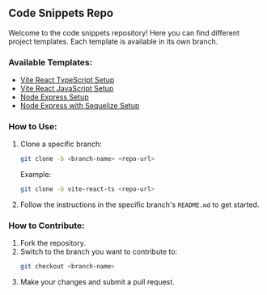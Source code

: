 ## Code Snippets Repo

Welcome to the code snippets repository! Here you can find different project templates. Each template is available in its own branch.

### Available Templates:
- [Vite React TypeScript Setup](https://github.com/snippets/tree/vite-react-ts)
- [Vite React JavaScript Setup](https://github.com/snippets/tree/vite-react-js)
- [Node Express Setup](https://github.com/snippets/tree/node-express)
- [Node Express with Sequelize Setup](https://github.com/snippets/tree/node-express-sequelize)

### How to Use:
1. Clone a specific branch:
   ```bash
   git clone -b <branch-name> <repo-url>
   ```
   Example:
   ```bash
   git clone -b vite-react-ts <repo-url>
   ```
2. Follow the instructions in the specific branch's `README.md` to get started.

### How to Contribute:
1. Fork the repository.
2. Switch to the branch you want to contribute to:
   ```bash
   git checkout <branch-name>
   ```
3. Make your changes and submit a pull request.
